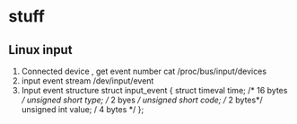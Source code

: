 # stuff
## Linux input
1. Connected device , get event number
    cat /proc/bus/input/devices 
2. input event stream
    /dev/input/event<n>
3. Input event structure
   struct input_event
{
    struct timeval time; /* 16 bytes */
    unsigned short type; /* 2 byes */
    unsigned short code; /* 2 bytes*/
    unsigned int value;  /  4 bytes */
};
    

